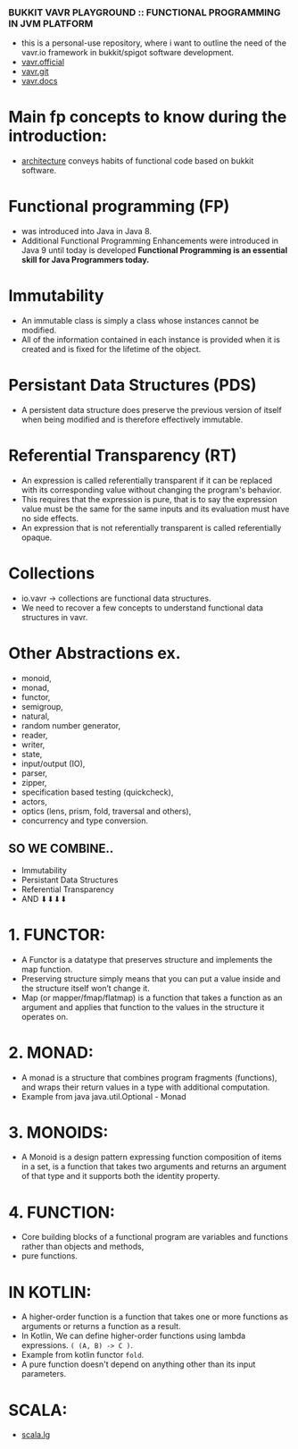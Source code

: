 ### BUKKIT VAVR PLAYGROUND :: FUNCTIONAL PROGRAMMING IN JVM PLATFORM
* this is a personal-use repository, where i want to outline the need of the vavr.io framework in bukkit/spigot software development.
* [vavr.official](https://www.vavr.io/)
* [vavr.git](https://github.com/vavr-io/vavr)
* [vavr.docs](https://www.javadoc.io/doc/io.vavr/vavr)


# Main fp concepts to know during the introduction:
* [architecture](https://github.com/noyzys/bukkit-vavr-in-action/tree/main/src/main/java/dev/noyzys/bukkit/vavr) conveys habits of functional code based on bukkit software.

# Functional programming (FP) 
* was introduced  into Java in Java 8. 
* Additional Functional Programming Enhancements were introduced in Java 9 until today is developed
**Functional Programming is an essential skill for Java Programmers today.**

# Immutability
* An immutable class is simply a class whose instances cannot be modified. 
* All of the information contained in each instance is provided when it is created and is fixed for the lifetime of the object.

# Persistant Data Structures (PDS)
* A persistent data structure does preserve the previous version of itself when being modified and is therefore effectively immutable.

# Referential Transparency (RT)
* An expression is called referentially transparent if it can be replaced with its corresponding value without changing the program's behavior. 
* This requires that the expression is pure, that is to say the expression value must be the same for the same inputs and its evaluation must have no side effects. 
* An expression that is not referentially transparent is called referentially opaque.

# Collections
* io.vavr -> collections are functional data structures. 
* We need to recover a few concepts to understand functional data structures in vavr.

# Other Abstractions ex.
* monoid, 
* monad,
* functor,
* semigroup, 
* natural, 
* random number generator, 
* reader,
* writer, 
* state, 
* input/output (IO),
* parser,
* zipper,
* specification based testing (quickcheck),
* actors, 
* optics (lens, prism, fold, traversal and others), 
* concurrency and type conversion.

## SO WE COMBINE..
* Immutability
* Persistant Data Structures
* Referential Transparency
* AND ⬇⬇⬇⬇ 

# 1. FUNCTOR:
* A Functor is a datatype that preserves structure and implements the map function.
* Preserving structure simply means that you can put a value inside and the structure itself won’t change it.
* Map (or mapper/fmap/flatmap) is a function that takes a function as an argument and applies that function to the values in the structure it operates on.

# 2. MONAD:
* A monad is a structure that combines program fragments (functions), and wraps their return values in a type with additional computation.
* Example from java java.util.Optional - Monad

# 3. MONOIDS:
* A Monoid is a design pattern expressing function composition of items in a set,
 is a function that takes two arguments and returns an argument of that type and it supports both the identity property.

# 4. FUNCTION:
* Core building blocks of a functional program are variables and functions rather than objects and methods, 
* pure functions.

# IN KOTLIN:
* A higher-order function is a function that takes one or more functions as arguments or returns a function as a result.
* In Kotlin, We can define higher-order functions using lambda expressions. `( (A, B) -> C )`.
* Example from kotlin functor `fold`.
* A pure function doesn't depend on anything other than its input parameters.

# SCALA:
* [scala.lg](https://github.com/scala)
